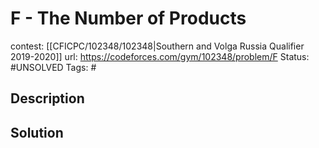 # F - The Number of Products

contest: [[CFICPC/102348/102348|Southern and Volga Russia Qualifier 2019-2020]]
url: https://codeforces.com/gym/102348/problem/F
Status: #UNSOLVED
Tags: #

## Description

## Solution

